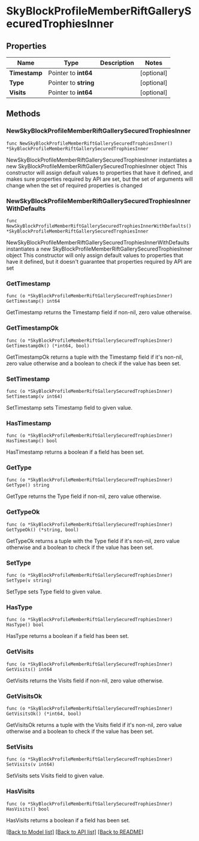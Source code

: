 # SkyBlockProfileMemberRiftGallerySecuredTrophiesInner

## Properties

Name | Type | Description | Notes
------------ | ------------- | ------------- | -------------
**Timestamp** | Pointer to **int64** |  | [optional] 
**Type** | Pointer to **string** |  | [optional] 
**Visits** | Pointer to **int64** |  | [optional] 

## Methods

### NewSkyBlockProfileMemberRiftGallerySecuredTrophiesInner

`func NewSkyBlockProfileMemberRiftGallerySecuredTrophiesInner() *SkyBlockProfileMemberRiftGallerySecuredTrophiesInner`

NewSkyBlockProfileMemberRiftGallerySecuredTrophiesInner instantiates a new SkyBlockProfileMemberRiftGallerySecuredTrophiesInner object
This constructor will assign default values to properties that have it defined,
and makes sure properties required by API are set, but the set of arguments
will change when the set of required properties is changed

### NewSkyBlockProfileMemberRiftGallerySecuredTrophiesInnerWithDefaults

`func NewSkyBlockProfileMemberRiftGallerySecuredTrophiesInnerWithDefaults() *SkyBlockProfileMemberRiftGallerySecuredTrophiesInner`

NewSkyBlockProfileMemberRiftGallerySecuredTrophiesInnerWithDefaults instantiates a new SkyBlockProfileMemberRiftGallerySecuredTrophiesInner object
This constructor will only assign default values to properties that have it defined,
but it doesn't guarantee that properties required by API are set

### GetTimestamp

`func (o *SkyBlockProfileMemberRiftGallerySecuredTrophiesInner) GetTimestamp() int64`

GetTimestamp returns the Timestamp field if non-nil, zero value otherwise.

### GetTimestampOk

`func (o *SkyBlockProfileMemberRiftGallerySecuredTrophiesInner) GetTimestampOk() (*int64, bool)`

GetTimestampOk returns a tuple with the Timestamp field if it's non-nil, zero value otherwise
and a boolean to check if the value has been set.

### SetTimestamp

`func (o *SkyBlockProfileMemberRiftGallerySecuredTrophiesInner) SetTimestamp(v int64)`

SetTimestamp sets Timestamp field to given value.

### HasTimestamp

`func (o *SkyBlockProfileMemberRiftGallerySecuredTrophiesInner) HasTimestamp() bool`

HasTimestamp returns a boolean if a field has been set.

### GetType

`func (o *SkyBlockProfileMemberRiftGallerySecuredTrophiesInner) GetType() string`

GetType returns the Type field if non-nil, zero value otherwise.

### GetTypeOk

`func (o *SkyBlockProfileMemberRiftGallerySecuredTrophiesInner) GetTypeOk() (*string, bool)`

GetTypeOk returns a tuple with the Type field if it's non-nil, zero value otherwise
and a boolean to check if the value has been set.

### SetType

`func (o *SkyBlockProfileMemberRiftGallerySecuredTrophiesInner) SetType(v string)`

SetType sets Type field to given value.

### HasType

`func (o *SkyBlockProfileMemberRiftGallerySecuredTrophiesInner) HasType() bool`

HasType returns a boolean if a field has been set.

### GetVisits

`func (o *SkyBlockProfileMemberRiftGallerySecuredTrophiesInner) GetVisits() int64`

GetVisits returns the Visits field if non-nil, zero value otherwise.

### GetVisitsOk

`func (o *SkyBlockProfileMemberRiftGallerySecuredTrophiesInner) GetVisitsOk() (*int64, bool)`

GetVisitsOk returns a tuple with the Visits field if it's non-nil, zero value otherwise
and a boolean to check if the value has been set.

### SetVisits

`func (o *SkyBlockProfileMemberRiftGallerySecuredTrophiesInner) SetVisits(v int64)`

SetVisits sets Visits field to given value.

### HasVisits

`func (o *SkyBlockProfileMemberRiftGallerySecuredTrophiesInner) HasVisits() bool`

HasVisits returns a boolean if a field has been set.


[[Back to Model list]](../README.md#documentation-for-models) [[Back to API list]](../README.md#documentation-for-api-endpoints) [[Back to README]](../README.md)


